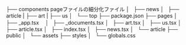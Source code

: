 
├── components pageファイルの細分化ファイル
│   ├── news
│   ├── article
|   ├── art
|   ├── us
│   └── top
├── package.json
├── pages
│   ├── _app.tsx　
│   ├── _documents.tsx
│   ├── art.tsx
│   ├── us.tsx
│   ├── article.tsx
│   ├── index.tsx
│   ├── news.tsx
│   └── article
├── public
│   └── assets
├── styles
│   └── globals.css